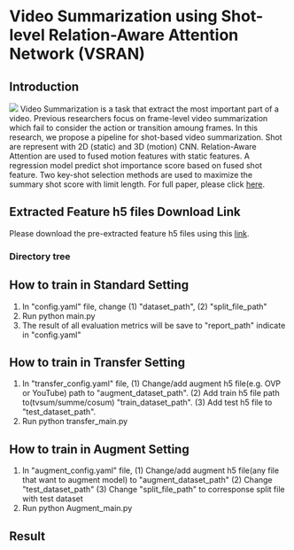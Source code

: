 # Video Summarization using Shot-level Relation-Aware Attention Network (VSRAN)

## Introduction

![](https://i.imgur.com/q3INdCQ.png)
Video Summarization is a task that extract the most important part of a video. Previous researchers focus on frame-level video summarization which fail to consider the action or transition amoung frames. 
In this research, we propose a pipeline for shot-based video summarization. Shot are represent with 2D (static) and 3D (motion) CNN. Relation-Aware Attention are used to fused motion features with static features. A regression model predict shot importance score based on fused shot feature. Two key-shot selection methods are used to maximize the summary shot score with limit length.
For full paper, please click [here](https://drive.google.com/file/d/1x19kPrfBahyvyxVpSuSxNnSgmF-JUbyw/view?usp=share_link).

## Extracted Feature h5 files Download Link
Please download the pre-extracted feature h5 files using this [link]().

### Directory tree


## How to train in Standard Setting
1. In "config.yaml" file, change (1) "dataset_path", (2) "split_file_path"
2. Run python main.py 
3. The result of all evaluation metrics will be save to "report_path" indicate in "config.yaml"

## How to train in Transfer Setting
1. In "transfer_config.yaml" file, 
(1) Change/add augment h5 file(e.g. OVP or YouTube) path to "augment_dataset_path". 
(2) Add train h5 file path to(tvsum/summe/cosum) "train_dataset_path". 
(3) Add test h5 file to "test_dataset_path".
3. Run python transfer_main.py

## How to train in Augment Setting
1. In "augment_config.yaml" file,
(1) Change/add augment h5 file(any file that want to augment model) to "augment_dataset_path"
(2) Change "test_dataset_path"
(3) Change "split_file_path" to corresponse split file with test dataset
2. Run python Augment_main.py

## Result


